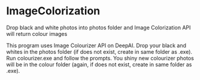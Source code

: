 # ImageColorization
Drop black and white photos into photos folder and Image Colorization API will return colour images

This program uses Image Colourizer API on DeepAI.
Drop your black and whites in the photos folder (if does not exist, create in same folder as .exe).
Run colourizer.exe and follow the prompts.
You shiny new colourizer photos will be in the colour folder (again, if does not exist, create in same folder as .exe).
